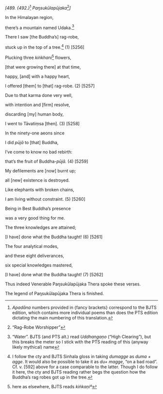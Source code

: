 *\[489. {492.}*[^1] *Paŋsukūlapūjaka*[^2]*\]*

In the Himalayan region,

there’s a mountain named Udaka.[^3]

There I saw \[the Buddha’s\] rag-robe,

stuck up in the top of a tree.[^4] (1) \[5256\]

Plucking three *kiṅkhani*[^5] flowers,

\[that were growing there\] at that time,

happy, \[and\] with a happy heart,

I offered \[them\] to \[that\] rag-robe. (2) \[5257\]

Due to that karma done very well,

with intention and \[firm\] resolve,

discarding \[my\] human body,

I went to Tāvatiṃsa \[then\]. (3) \[5258\]

In the ninety-one aeons since

I did *pūjā* to \[that\] Buddha,

I’ve come to know no bad rebirth:

that’s the fruit of Buddha-*pūjā.* (4) \[5259\]

My defilements are \[now\] burnt up;

all \[new\] existence is destroyed.

Like elephants with broken chains,

I am living without constraint. (5) \[5260\]

Being in Best Buddha’s presence

was a very good thing for me.

The three knowledges are attained;

\[I have\] done what the Buddha taught! (6) \[5261\]

The four analytical modes,

and these eight deliverances,

six special knowledges mastered,

\[I have\] done what the Buddha taught! (7) \[5262\]

Thus indeed Venerable Paŋsukūlapūjaka Thera spoke these verses.

The legend of Paŋsukūlapūjaka Thera is finished.

[^1]: *Apadāna* numbers provided in {fancy brackets} correspond to the
    BJTS edition, which contains more individual poems than does the PTS
    edition dictating the main numbering of this translation.

[^2]: “Rag-Robe Worshipper”

[^3]: “Water”. BJTS (and PTS alt.) read *Uddhangaṇo* (“High Clearing”),
    but this breaks the meter so I stick with the PTS reading of this
    (anyway likely mythical) name

[^4]: I follow the cty and BJTS Sinhala gloss in taking *dumagge* as
    *duma + agge*. It would also be possible to take it as *du+ magge*,
    “on a bad road”. Cf. v. \[592\] above for a case comparable to the
    latter. Though I do follow it here, the cty and BJTS reading rather
    begs the question how the Buddha’s rag robes got up in the tree.

[^5]: here as elsewhere, BJTS reads *kiṅkaṇiº*
